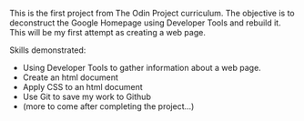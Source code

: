 This is the first project from The Odin Project curriculum. The objective is to deconstruct the Google Homepage using Developer Tools and rebuild it. This will be my first attempt as creating a web page.

Skills demonstrated:
- Using Developer Tools to gather information about a web page.
- Create an html document
- Apply CSS to an html document
- Use Git to save my work to Github
- (more to come after completing the project...)